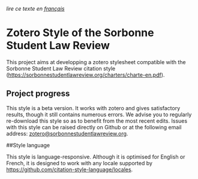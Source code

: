 *lire ce texte en [français](./README.md)*
# Zotero Style of the Sorbonne Student Law Review

This project aims at developping a zotero stylesheet compatible with the Sorbonne Student Law Review citation style (https://sorbonnestudentlawreview.org/charters/charte-en.pdf). 

 ## Project progress
 
This style is a beta version. It works with zotero and gives satisfactory results, though it still contains numerous errors. We advise you to regularly re-download this style so as to benefit from the most recent edits. 
Issues with this style can be raised directly on Github or at the following email address: zotero@sorbonnestudentlawreview.org.

##Style language

This style is language-responsive. Although it is optimised for English or French, it is designed to work with any locale supported by https://github.com/citation-style-language/locales. 

